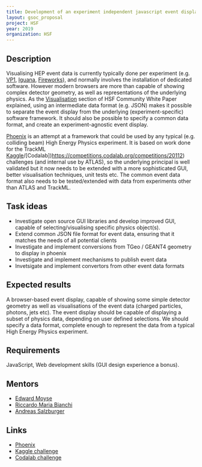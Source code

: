 ```yaml
---
title: Development of an experiment independent javascript event display framework and data format
layout: gsoc_proposal
project: HSF
year: 2019
organization: HSF
---
```


## Description

Visualising HEP event data is currently typically done per experiment (e.g. [VP1](http://atlas-vp1.web.cern.ch/atlas-vp1/home/), [Iguana](https://doi.org/10.1016/j.nima.2004.07.036), [Fireworks](https://iopscience.iop.org/article/10.1088/1742-6596/219/3/032014/pdf)), and normally involves the installation of dedicated software. However modern browsers are more than capable of showing complex detector geometry, as well as representations of the underlying physics. As the [Visualisation](https://arxiv.org/abs/1811.10309) section of HSF Community White Paper explained, using an intermediate data format (e.g. JSON) makes it possible to separate the event display from the underlying (experiment-specific) software framework. It should also be possible to specify a common data format, and create an experiment-agnostic event display.

[Phoenix](https://github.com/HSF/phoenix) is an attempt at a framework that could be used by any typical (e.g. colliding beam) High Energy Physics experiment. It is based on work done for the TrackML [Kaggle](https://www.kaggle.com/c/trackml-particle-identification)/[Codalab])https://competitions.codalab.org/competitions/20112) challenges (and internal use by ATLAS), so the underlying principal is well validated but it now needs to be extended with a more sophisticated GUI, better visualisation techniques, unit tests etc. The common event data format also needs to be tested/extended with data from experiments other than ATLAS and TrackML.

## Task ideas
 * Investigate open source GUI libraries and develop improved GUI, capable of selecting/visualising specific physics object(s).
 * Extend common JSON file format for event data, ensuring that it matches the needs of all potential clients
 * Investigate and implement conversions from TGeo / GEANT4 geometry to display in phoenix
 * Investigate and implement mechanisms to publish event data
 * Invetsigate and implement convertors from other event data formats

## Expected results
A browser-based event display, capable of showing some simple detector geometry as well as visualisations of the event data (charged particles, photons, jets etc). The event display should be capable of displaying a subset of physics data, depending on user defined selections. We should specify a data format, complete enough to represent the data from a typical High Energy Physics experiment.

## Requirements
JavaScript, Web development skills (GUI design experience a bonus).

## Mentors
  * [Edward Moyse](mailto:edward.moyse@cern.ch)
  * [Riccardo Maria Bianchi](mailto:riccardo.maria.bianchi@cern.ch) 
  * [Andreas Salzburger](mailto:andreas.salzburger@cern.ch)

## Links
  * [Phoenix](https://github.com/HSF/phoenix)
  * [Kaggle challenge](https://www.kaggle.com/c/trackml-particle-identification)
  * [Codalab challenge](https://competitions.codalab.org/competitions/20112)

